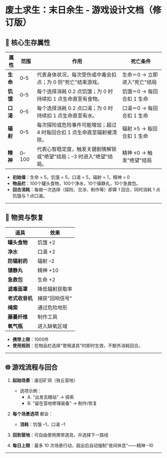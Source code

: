 # 废土求生：末日余生 - 游戏设计文档（修订版）

## 🎲 核心生存属性

| 属性     | 范围    | 作用                                     | 死亡条件              |
| ------ | ----- | -------------------------------------- | ----------------- |
| **生命** | 0–5   | 代表身体状况，每次受伤或中毒会扣点；为 0 则"死亡"结束游戏。       | 生命＝0 → 立即进入"死亡"结局 |
| **饥饿** | 0–5   | 每个选择消耗 0.2 点饥饿；为 0 时持续扣 1 点生命直至有食物。      | 饥饿＝0 → 每回合扣 1 生命  |
| **口渴** | 0–5   | 每个选择消耗 0.2 点口渴；为 0 时持续扣 1 点生命直至有水。       | 口渴＝0 → 每回合扣 1 生命  |
| **辐射** | 0–5   | 每次探险或危险事件可能增加；超过 4 时每回合扣 1 点生命直至辐射被清除。 | 辐射 ≥5 → 每回合扣 1 生命 |
| **精神** | 0–100 | 代表心智稳定度，触发关键剧情解锁或"绝望"结局；–3 时进入"绝望"结局。  | 精神 ≤0 → 触发"绝望"结局 |

* **初始值**：生命 = 5，饥饿 = 5，口渴 = 5，辐射 = 1，精神 = 0
* **物品栏**：100个罐头食物，100个净水，10个镇静丸，10个急救包。
* **回合消耗**：每做一次选择（探险、交涉、制作等）即算 1 回合，同时消耗 1 点饥饿与 1 点口渴。

---

## 🧰 物资与恢复

| 道具       | 效果     | 
| -------- | ------ |
| **罐头食物** | 饥饿 +2  |
| **净水**  | 口渴 +2  |
| **防辐射药**  | 辐射 –2  |
| **镇静丸**  | 精神 +10  |
| **急救包**  | 生命 +2  |
| **滤毒面罩** | 降低辐射获取率 |
| **老式收音机** | 捕获"回响信号" |
| **绳索**    | 通过危险地形 |
| **藤蔓纤维** | 制作工具    |
| **氧气瓶**  | 进入缺氧区域  |

* **携带上限**：1000件
* **使用规则**：在物品栏选择"使用道具"时即时生效，不额外消耗回合。

---

## 🌐 游戏流程与回合

1. **起始场景**：废旧矿洞（铁丘营地）

   * 选项示例：
     * A. "出发去粮站" → 探索
     * B. "留在营地修理装备" → 制作/恢复

2. **每个场景选项** 都会：
   * **消耗**：饥饿 –1，口渴 –1

3. **回到营地**：可自由使用携带道具，并选择下一路线

4. **每日上限**：最多 10 次场景行动，超出后自动强制"夜间休息"——精神 –10

---

